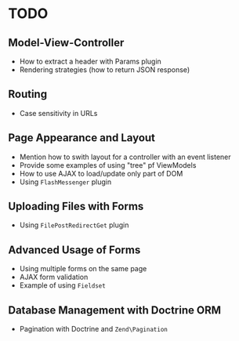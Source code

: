 # TODO

## Model-View-Controller

  * How to extract a header with Params plugin
  * Rendering strategies (how to return JSON response)

## Routing

  * Case sensitivity in URLs
  
## Page Appearance and Layout 
  
  * Mention how to swith layout for a controller with an event listener
  * Provide some examples of using "tree" pf ViewModels
  * How to use AJAX to load/update only part of DOM
  * Using `FlashMessenger` plugin

## Uploading Files with Forms

  * Using `FilePostRedirectGet` plugin
  
## Advanced Usage of Forms

  * Using multiple forms on the same page
  * AJAX form validation
  * Example of using `Fieldset`
  
## Database Management with Doctrine ORM  

  * Pagination with Doctrine and `Zend\Pagination`

